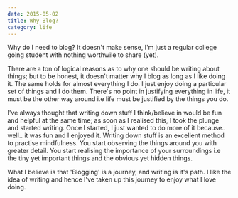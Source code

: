 ```yaml
---
date: 2015-05-02
title: Why Blog?
category: life
---
```


Why do I need to blog? It doesn't make sense, I'm just a regular college going student with nothing worthwile to share (yet).

There are a ton of logical reasons as to why one should be writing about things; but to be honest, it doesn't matter why I blog as long as I like doing it. <!--more-->The same holds for almost everything I do. I just enjoy doing a particular set of things and I do them. There's no point in justifying everything in life, it must be the other way around i.e life must be justified by the things you do.

I've always thought that writing down stuff I think/believe in would be fun and helpful at the same time; as soon as I realised this, I took the plunge and started writing. Once I started, I just wanted to do more of it because.. well.. it was fun and I enjoyed it. Writing down stuff is an excellent method to practise mindfulness. You start observing the things around you with greater detail. You start realising the importance of your surroundings i.e the tiny yet important things and the obvious yet hidden things.

What I believe is that 'Blogging' is a journey, and writing is it's path. I like the idea of writing and hence I've taken up this journey to enjoy what I love doing.
